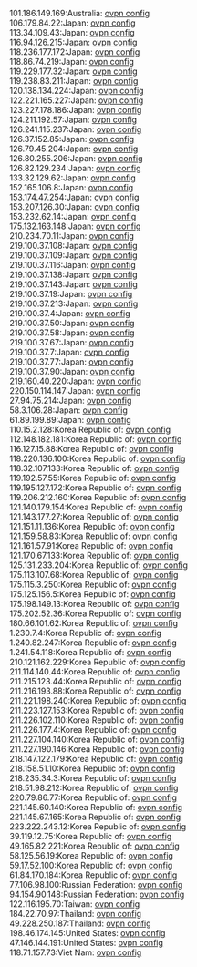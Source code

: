 101.186.149.169:Australia: [ovpn config](vpn/101_186_149_169.ovpn)  
106.179.84.22:Japan: [ovpn config](vpn/106_179_84_22.ovpn)  
113.34.109.43:Japan: [ovpn config](vpn/113_34_109_43.ovpn)  
116.94.126.215:Japan: [ovpn config](vpn/116_94_126_215.ovpn)  
118.236.177.172:Japan: [ovpn config](vpn/118_236_177_172.ovpn)  
118.86.74.219:Japan: [ovpn config](vpn/118_86_74_219.ovpn)  
119.229.177.32:Japan: [ovpn config](vpn/119_229_177_32.ovpn)  
119.238.83.211:Japan: [ovpn config](vpn/119_238_83_211.ovpn)  
120.138.134.224:Japan: [ovpn config](vpn/120_138_134_224.ovpn)  
122.221.165.227:Japan: [ovpn config](vpn/122_221_165_227.ovpn)  
123.227.178.186:Japan: [ovpn config](vpn/123_227_178_186.ovpn)  
124.211.192.57:Japan: [ovpn config](vpn/124_211_192_57.ovpn)  
126.241.115.237:Japan: [ovpn config](vpn/126_241_115_237.ovpn)  
126.37.152.85:Japan: [ovpn config](vpn/126_37_152_85.ovpn)  
126.79.45.204:Japan: [ovpn config](vpn/126_79_45_204.ovpn)  
126.80.255.206:Japan: [ovpn config](vpn/126_80_255_206.ovpn)  
126.82.129.234:Japan: [ovpn config](vpn/126_82_129_234.ovpn)  
133.32.129.62:Japan: [ovpn config](vpn/133_32_129_62.ovpn)  
152.165.106.8:Japan: [ovpn config](vpn/152_165_106_8.ovpn)  
153.174.47.254:Japan: [ovpn config](vpn/153_174_47_254.ovpn)  
153.207.126.30:Japan: [ovpn config](vpn/153_207_126_30.ovpn)  
153.232.62.14:Japan: [ovpn config](vpn/153_232_62_14.ovpn)  
175.132.163.148:Japan: [ovpn config](vpn/175_132_163_148.ovpn)  
210.234.70.11:Japan: [ovpn config](vpn/210_234_70_11.ovpn)  
219.100.37.108:Japan: [ovpn config](vpn/219_100_37_108.ovpn)  
219.100.37.109:Japan: [ovpn config](vpn/219_100_37_109.ovpn)  
219.100.37.116:Japan: [ovpn config](vpn/219_100_37_116.ovpn)  
219.100.37.138:Japan: [ovpn config](vpn/219_100_37_138.ovpn)  
219.100.37.143:Japan: [ovpn config](vpn/219_100_37_143.ovpn)  
219.100.37.19:Japan: [ovpn config](vpn/219_100_37_19.ovpn)  
219.100.37.213:Japan: [ovpn config](vpn/219_100_37_213.ovpn)  
219.100.37.4:Japan: [ovpn config](vpn/219_100_37_4.ovpn)  
219.100.37.50:Japan: [ovpn config](vpn/219_100_37_50.ovpn)  
219.100.37.58:Japan: [ovpn config](vpn/219_100_37_58.ovpn)  
219.100.37.67:Japan: [ovpn config](vpn/219_100_37_67.ovpn)  
219.100.37.7:Japan: [ovpn config](vpn/219_100_37_7.ovpn)  
219.100.37.77:Japan: [ovpn config](vpn/219_100_37_77.ovpn)  
219.100.37.90:Japan: [ovpn config](vpn/219_100_37_90.ovpn)  
219.160.40.220:Japan: [ovpn config](vpn/219_160_40_220.ovpn)  
220.150.114.147:Japan: [ovpn config](vpn/220_150_114_147.ovpn)  
27.94.75.214:Japan: [ovpn config](vpn/27_94_75_214.ovpn)  
58.3.106.28:Japan: [ovpn config](vpn/58_3_106_28.ovpn)  
61.89.199.89:Japan: [ovpn config](vpn/61_89_199_89.ovpn)  
110.15.2.128:Korea Republic of: [ovpn config](vpn/110_15_2_128.ovpn)  
112.148.182.181:Korea Republic of: [ovpn config](vpn/112_148_182_181.ovpn)  
116.127.15.88:Korea Republic of: [ovpn config](vpn/116_127_15_88.ovpn)  
118.220.136.100:Korea Republic of: [ovpn config](vpn/118_220_136_100.ovpn)  
118.32.107.133:Korea Republic of: [ovpn config](vpn/118_32_107_133.ovpn)  
119.192.57.55:Korea Republic of: [ovpn config](vpn/119_192_57_55.ovpn)  
119.195.127.172:Korea Republic of: [ovpn config](vpn/119_195_127_172.ovpn)  
119.206.212.160:Korea Republic of: [ovpn config](vpn/119_206_212_160.ovpn)  
121.140.179.154:Korea Republic of: [ovpn config](vpn/121_140_179_154.ovpn)  
121.143.177.27:Korea Republic of: [ovpn config](vpn/121_143_177_27.ovpn)  
121.151.11.136:Korea Republic of: [ovpn config](vpn/121_151_11_136.ovpn)  
121.159.58.83:Korea Republic of: [ovpn config](vpn/121_159_58_83.ovpn)  
121.161.57.91:Korea Republic of: [ovpn config](vpn/121_161_57_91.ovpn)  
121.170.67.133:Korea Republic of: [ovpn config](vpn/121_170_67_133.ovpn)  
125.131.233.204:Korea Republic of: [ovpn config](vpn/125_131_233_204.ovpn)  
175.113.107.68:Korea Republic of: [ovpn config](vpn/175_113_107_68.ovpn)  
175.115.3.250:Korea Republic of: [ovpn config](vpn/175_115_3_250.ovpn)  
175.125.156.5:Korea Republic of: [ovpn config](vpn/175_125_156_5.ovpn)  
175.198.149.13:Korea Republic of: [ovpn config](vpn/175_198_149_13.ovpn)  
175.202.52.36:Korea Republic of: [ovpn config](vpn/175_202_52_36.ovpn)  
180.66.101.62:Korea Republic of: [ovpn config](vpn/180_66_101_62.ovpn)  
1.230.7.4:Korea Republic of: [ovpn config](vpn/1_230_7_4.ovpn)  
1.240.82.247:Korea Republic of: [ovpn config](vpn/1_240_82_247.ovpn)  
1.241.54.118:Korea Republic of: [ovpn config](vpn/1_241_54_118.ovpn)  
210.121.162.229:Korea Republic of: [ovpn config](vpn/210_121_162_229.ovpn)  
211.114.140.44:Korea Republic of: [ovpn config](vpn/211_114_140_44.ovpn)  
211.215.123.44:Korea Republic of: [ovpn config](vpn/211_215_123_44.ovpn)  
211.216.193.88:Korea Republic of: [ovpn config](vpn/211_216_193_88.ovpn)  
211.221.198.240:Korea Republic of: [ovpn config](vpn/211_221_198_240.ovpn)  
211.223.127.153:Korea Republic of: [ovpn config](vpn/211_223_127_153.ovpn)  
211.226.102.110:Korea Republic of: [ovpn config](vpn/211_226_102_110.ovpn)  
211.226.177.4:Korea Republic of: [ovpn config](vpn/211_226_177_4.ovpn)  
211.227.104.140:Korea Republic of: [ovpn config](vpn/211_227_104_140.ovpn)  
211.227.190.146:Korea Republic of: [ovpn config](vpn/211_227_190_146.ovpn)  
218.147.122.179:Korea Republic of: [ovpn config](vpn/218_147_122_179.ovpn)  
218.158.51.10:Korea Republic of: [ovpn config](vpn/218_158_51_10.ovpn)  
218.235.34.3:Korea Republic of: [ovpn config](vpn/218_235_34_3.ovpn)  
218.51.98.212:Korea Republic of: [ovpn config](vpn/218_51_98_212.ovpn)  
220.79.86.77:Korea Republic of: [ovpn config](vpn/220_79_86_77.ovpn)  
221.145.60.140:Korea Republic of: [ovpn config](vpn/221_145_60_140.ovpn)  
221.145.67.165:Korea Republic of: [ovpn config](vpn/221_145_67_165.ovpn)  
223.222.243.12:Korea Republic of: [ovpn config](vpn/223_222_243_12.ovpn)  
39.119.12.75:Korea Republic of: [ovpn config](vpn/39_119_12_75.ovpn)  
49.165.82.221:Korea Republic of: [ovpn config](vpn/49_165_82_221.ovpn)  
58.125.56.19:Korea Republic of: [ovpn config](vpn/58_125_56_19.ovpn)  
59.17.52.100:Korea Republic of: [ovpn config](vpn/59_17_52_100.ovpn)  
61.84.170.184:Korea Republic of: [ovpn config](vpn/61_84_170_184.ovpn)  
77.106.98.100:Russian Federation: [ovpn config](vpn/77_106_98_100.ovpn)  
94.154.90.148:Russian Federation: [ovpn config](vpn/94_154_90_148.ovpn)  
122.116.195.70:Taiwan: [ovpn config](vpn/122_116_195_70.ovpn)  
184.22.70.97:Thailand: [ovpn config](vpn/184_22_70_97.ovpn)  
49.228.250.187:Thailand: [ovpn config](vpn/49_228_250_187.ovpn)  
198.46.174.145:United States: [ovpn config](vpn/198_46_174_145.ovpn)  
47.146.144.191:United States: [ovpn config](vpn/47_146_144_191.ovpn)  
118.71.157.73:Viet Nam: [ovpn config](vpn/118_71_157_73.ovpn)  
